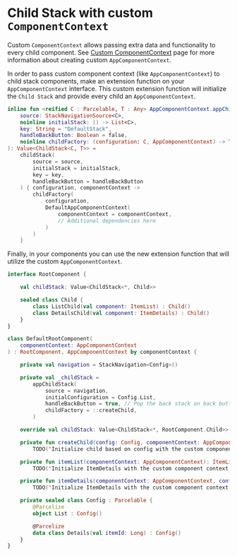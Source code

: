 # Child Stack with custom `ComponentContext`

Custom `ComponentContext` allows passing extra data and functionality to every child component. See [Custom ComponentContext](../../component/custom-component-context.md) page for more information about creating custom `AppComponentContext`.

In order to pass custom component context (like `AppComponentContext`) to child stack components, make an extension function on your `AppComponentContext` interface. This custom extension function will initialize the `Child Stack` and provide every child an `AppComponentContext`.

```kotlin
inline fun <reified C : Parcelable, T : Any> AppComponentContext.appChildStack(
    source: StackNavigationSource<C>,
    noinline initialStack: () -> List<C>,
    key: String = "DefaultStack",
    handleBackButton: Boolean = false,
    noinline childFactory: (configuration: C, AppComponentContext) -> T
): Value<ChildStack<C, T>> =
    childStack(
        source = source,
        initialStack = initialStack,
        key = key,
        handleBackButton = handleBackButton
    ) { configuration, componentContext ->
        childFactory(
            configuration,
            DefaultAppComponentContext(
                componentContext = componentContext,
                // Additional dependencies here
            )
        )
    }
```

Finally, in your components you can use the new extension function that will utilize the custom `AppComponentContext`.

```kotlin
interface RootComponent {

    val childStack: Value<ChildStack<*, Child>>

    sealed class Child {
        class ListChild(val component: ItemList) : Child()
        class DetailsChild(val component: ItemDetails) : Child()
    }
}

class DefaultRootComponent(
    componentContext: AppComponentContext
) : RootComponent, AppComponentContext by componentContext {

    private val navigation = StackNavigation<Config>()

    private val _childStack =
        appChildStack(
            source = navigation,
            initialConfiguration = Config.List,
            handleBackButton = true, // Pop the back stack on back button press
            childFactory = ::createChild,
        )

    override val childStack: Value<ChildStack<*, RootComponent.Child>> = _childStack

    private fun createChild(config: Config, componentContext: AppComponentContext): RootComponent.Child =
        TODO('Initialize child based on config with the custom component context')

    private fun itemList(componentContext: AppComponentContext): ItemListComponent =
        TODO('Initialize ItemDetails with the custom component context')

    private fun itemDetails(componentContext: AppComponentContext, config: Config.Details): ItemDetailsComponent =
        TODO('Initialize ItemDetails with the custom component context')

    private sealed class Config : Parcelable {
        @Parcelize
        object List : Config()

        @Parcelize
        data class Details(val itemId: Long) : Config()
    }
}
```
